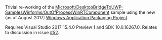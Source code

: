Trivial re-working of the [Microsoft/DesktopBridgeToUWP-SamplesWinforms/OutOfProcessWinRTComponent](https://github.com/Microsoft/DesktopBridgeToUWP-Samples/tree/master/Samples/WinformsOutOfProcessWinRTComponent) sample using the new (as of August 2017) [Windows Application Packaging Project](https://blogs.msdn.microsoft.com/appconsult/2017/08/28/package-a-net-desktop-application-using-the-desktop-bridge-and-visual-studio-preview/)

Requires Visual Studio 2017 15.4.0 Preview 1 and SDK 10.0.16267.0. Relates to discussion in issue [#52](https://github.com/Microsoft/DesktopBridgeToUWP-Samples/issues/52).
